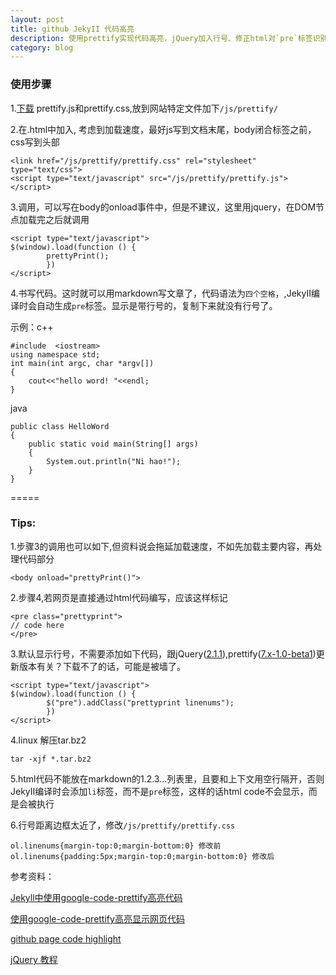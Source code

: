 ```yaml
---
layout: post
title: github JekyII 代码高亮 
description: 使用prettify实现代码高亮，jQuery加入行号、修正html对`pre`标签识别问题
category: blog 
---
```


### 使用步骤

1.[下载](https://code.google.com/p/google-code-prettify/) prettify.js和prettify.css,放到网站特定文件加下`/js/prettify/`

2.在.html中加入, 考虑到加载速度，最好js写到文档末尾，body闭合标签之前，css写到头部

    <link href="/js/prettify/prettify.css" rel="stylesheet" type="text/css">
    <script type="text/javascript" src="/js/prettify/prettify.js"></script>

3.调用，可以写在body的onload事件中，但是不建议，这里用jquery，在DOM节点加载完之后就调用

    <script type="text/javascript">
    $(window).load(function () {
            prettyPrint();
            })
    </script>

4.书写代码。这时就可以用markdown写文章了，代码语法为`四个空格`，,JekyII编译时会自动生成`pre`标签。显示是带行号的，复制下来就没有行号了。

示例：c++

	#include  <iostream>
	using namespace std;
	int main(int argc, char *argv[])
	{
	    cout<<"hello word! "<<endl;
	}
	
java

    public class HelloWord
    {
        public static void main(String[] args)
        {   
            System.out.println("Ni hao!");
        }      
    }

=====
### Tips:

1.步骤3的调用也可以如下,但资料说会拖延加载速度，不如先加载主要内容，再处理代码部分

    <body onload="prettyPrint()">

2.步骤4,若网页是直接通过html代码编写，应该这样标记

    <pre class="prettyprint">
    // code here
    </pre>

3.默认显示行号，不需要添加如下代码，跟jQuery([2.1.1](http://code.jquery.com/jquery-2.1.1.min.js)),prettify([7.x-1.0-beta1](http://ftp.drupal.org/files/projects/prettify-7.x-1.0-beta1.zip))更新版本有关？下载不了的话，可能是被墙了。

    <script type="text/javascript">
    $(window).load(function () {
            $("pre").addClass("prettyprint linenums");
            })
    </script>

4.linux 解压tar.bz2

    tar -xjf *.tar.bz2

5.html代码不能放在markdown的1.2.3...列表里，且要和上下文用空行隔开，否则JekyII编译时会添加`li`标签，而不是`pre`标签，这样的话html code不会显示，而是会被执行

6.行号距离边框太近了，修改`/js/prettify/prettify.css`

    ol.linenums{margin-top:0;margin-bottom:0} 修改前
    ol.linenums{padding:5px;margin-top:0;margin-bottom:0} 修改后


参考资料：

[Jekyll中使用google-code-prettify高亮代码](http://blog.evercoding.net/2013/02/27/highlight-code-with-google-code-prettify/)

[使用google-code-prettify高亮显示网页代码](http://www.cnblogs.com/changweihua/archive/2012/06/02/2531590.html)

[github page code highlight](http://dj-chen.com/blog%20construction/2012/11/24/github-page-code-highlight/)

[jQuery 教程](http://www.w3school.com.cn/jquery/index.asp)
